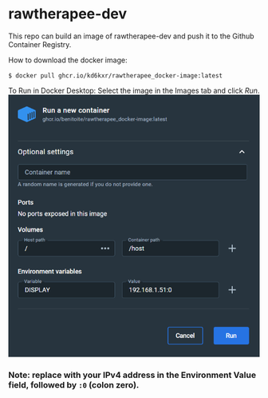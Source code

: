 # rawtherapee-dev
This repo can build an image of rawtherapee-dev and push it to the Github Container Registry.

How to download the docker image:
```
$ docker pull ghcr.io/kd6kxr/rawtherapee_docker-image:latest
```

To Run in Docker Desktop:
Select the image in the Images tab and click *Run*.
<img src="docker-optional-settings.png"  width="550">
### Note: replace with your IPv4 address in the Environment Value field, followed by `:0` (colon zero).
